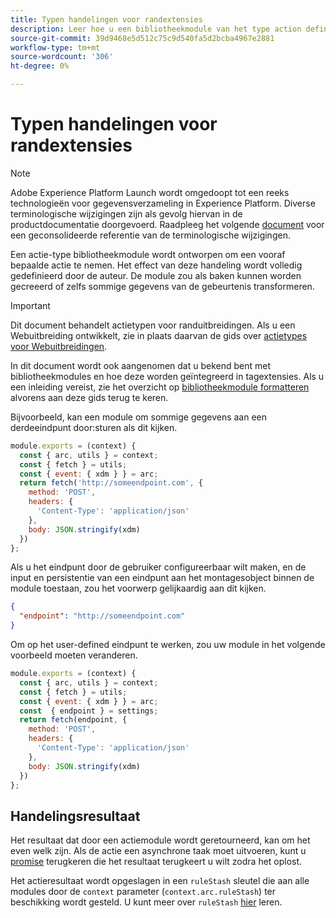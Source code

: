 ```yaml
---
title: Typen handelingen voor randextensies
description: Leer hoe u een bibliotheekmodule van het type action definieert voor een tagextensie in een randeigenschap.
source-git-commit: 39d9468e5d512c75c9d540fa5d2bcba4967e2881
workflow-type: tm+mt
source-wordcount: '306'
ht-degree: 0%

---
```


# Typen handelingen voor randextensies

>[!NOTE]
>
>Adobe Experience Platform Launch wordt omgedoopt tot een reeks technologieën voor gegevensverzameling in Experience Platform. Diverse terminologische wijzigingen zijn als gevolg hiervan in de productdocumentatie doorgevoerd. Raadpleeg het volgende [document](../../term-updates.md) voor een geconsolideerde referentie van de terminologische wijzigingen.

Een actie-type bibliotheekmodule wordt ontworpen om een vooraf bepaalde actie te nemen. Het effect van deze handeling wordt volledig gedefinieerd door de auteur. De module zou als baken kunnen worden gecreeerd of zelfs sommige gegevens van de gebeurtenis transformeren.

>[!IMPORTANT]
>
>Dit document behandelt actietypen voor randuitbreidingen. Als u een Webuitbreiding ontwikkelt, zie in plaats daarvan de gids over [actietypes voor Webuitbreidingen](../web/action-types.md).
>
>In dit document wordt ook aangenomen dat u bekend bent met bibliotheekmodules en hoe deze worden geïntegreerd in tagextensies. Als u een inleiding vereist, zie het overzicht op [bibliotheekmodule formatteren](./format.md) alvorens aan deze gids terug te keren.

Bijvoorbeeld, kan een module om sommige gegevens aan een derdeeindpunt door:sturen als dit kijken.

```js
module.exports = (context) {
  const { arc, utils } = context;
  const { fetch } = utils;
  const { event: { xdm } } = arc;
  return fetch('http://someendpoint.com', {
    method: 'POST',
    headers: {
      'Content-Type': 'application/json'
    },
    body: JSON.stringify(xdm)
  })
};
```

Als u het eindpunt door de gebruiker configureerbaar wilt maken, en de input en persistentie van een eindpunt aan het montagesobject binnen de module toestaan, zou het voorwerp gelijkaardig aan dit kijken.

```json
{
  "endpoint": "http://someendpoint.com"
}
```

Om op het user-defined eindpunt te werken, zou uw module in het volgende voorbeeld moeten veranderen.

```js
module.exports = (context) {
  const { arc, utils } = context;
  const { fetch } = utils;
  const { event: { xdm } } = arc;
  const  { endpoint } = settings;
  return fetch(endpoint, {
    method: 'POST',
    headers: {
      'Content-Type': 'application/json'
    },
    body: JSON.stringify(xdm)
  })
};
```

## Handelingsresultaat

Het resultaat dat door een actiemodule wordt geretourneerd, kan om het even welk zijn. Als de actie een asynchrone taak moet uitvoeren, kunt u [promise](https://developer.mozilla.org/en-US/docs/Web/JavaScript/Reference/Global_Objects/Promise) terugkeren die het resultaat terugkeert u wilt zodra het oplost.

Het actieresultaat wordt opgeslagen in een `ruleStash` sleutel die aan alle modules door de `context` parameter (`context.arc.ruleStash`) ter beschikking wordt gesteld. U kunt meer over `ruleStash` [hier](./context.md#rulestash) leren.
